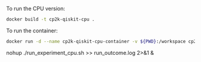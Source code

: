 To run the CPU version:
```bash
docker build -t cp2k-qiskit-cpu .
```
To run the container:
```bash
docker run -d --name cp2k-qiskit-cpu-container -v ${PWD}:/workspace cp2k-qiskit-cpu
```

nohup ./run_experiment_cpu.sh >> run_outcome.log 2>&1 &
